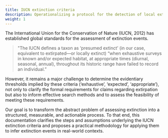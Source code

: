 ```yaml
---
title: IUCN extinction criteria
description: Operationalizing a protocol for the detection of local extinction
weight: 1
---
```


The International Union for the Conservation of Nature (IUCN, 2012) has established
global standards for the assessment of extinction events.

>"The IUCN defines a taxon as ‘presumed extinct’ (in our case, equivalent to extirpated—or 
locally extinct) “when exhaustive surveys in known and/or expected habitat, at 
appropriate times (diurnal, seasonal, annual), throughout its historic range have 
failed to record an individual.” 

However, it remains a major challenge to determine the evidentiary thresholds implied by these 
criteria (‘exhaustive’, ‘expected’, ‘appropriate’), not only to clarify the formal requirements 
for claims regarding extirpation but also to inform effective search methods and to assess the feasibility 
of meeting these requirements.

Our goal is to transform the abstract problem of assessing extinction into a 
structured, measurable, and actionable process. To that end, this documentation 
clarifies the steps and assumptions underlying the IUCN extinction criteria and 
proposes a practical methodology for applying them to infer extinction events in 
real-world contexts.
